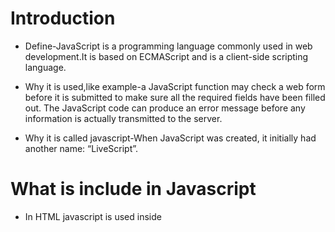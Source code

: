 # Introduction
* Define-JavaScript is a programming language commonly used in web development.It is based on ECMAScript and is a client-side scripting language.

* Why it is used,like example-a JavaScript function may check a web form before it is submitted to make sure all the required fields have been filled out. The JavaScript code can produce an error message before any information is actually transmitted to the server.

* Why it is called javascript-When JavaScript was created, it initially had another name: “LiveScript”.

# What is include in Javascript
 * In HTML javascript is used inside <script> tag.
  
 * A JavaScript program is a list of programming statements.JavaScript statements are composed of:Values, Operators, Expressions, Keywords, and Comments.

 **Javascript variables** 
 * JavaScript variables are containers for storing data values.
 * ex:
  ```
  var x = 5;
  var y = 6;
  var z = x + y;
 ```
 **Javascript operators**
   Types                |      Description
   ---------------------|-------------------
    Assignment operator |-,+,=,..
    Arithmetic operator |+,-.*...
    String               '+' operator to concate the strings.
    Comparison             ==,>,<...
    logical                &&,!,
    Bitwise                &,~,..
 
 **Javascript datatypes**
  * There are two types of data types in JavaScript. Primitive data type and Non-primitive (reference) data type.
  * This are primitive datatypes.
    Types               | Description
    --------------------|----------------
    String	            |represents sequence of characters e.g. "helo"
    Number	            | represents numeric values e.g. 100
    Boolean             |	represents boolean value either false or true
    Undefined	          |represents undefined value
    Null	              |represents null i.e. no value at all
    
  **Javascript loops**
  
   1.while
   2.for

    
    
